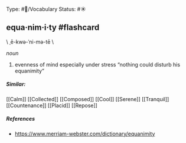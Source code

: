 Type: #🔵/Vocabulary
Status: #☀️ 

## equa·nim·i·ty #flashcard
\ ˌē-kwə-ˈni-mə-tē \

_noun_

1. evenness of mind especially under stress
“nothing could disturb his equanimity”

##### Similar:
[[Calm]]
[[Collected]]
[[Composed]]
[[Cool]]
[[Serene]]
[[Tranquil]]
[[Countenance]]
[[Placid]]
[[Repose]]

##### References
- https://www.merriam-webster.com/dictionary/equanimity





